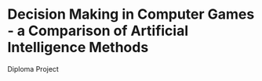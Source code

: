 # Decision Making in Computer Games - a Comparison of Artificial Intelligence Methods
Diploma Project